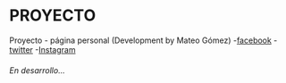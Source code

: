 # PROYECTO

Proyecto - página personal (Development by Mateo Gómez)
-[facebook](https://facebook.com/mateogove01)
-[twitter](https://twitter.com/mateogove01)
-[Instagram](https://instagram.com/mateogove01)

###### En desarrollo...
